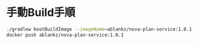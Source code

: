 # 手動Build手順

``` sh
./gradlew bootBuildImage --imageName=ablankz/nova-plan-service:1.0.1
docker push ablankz/nova-plan-service:1.0.1
```